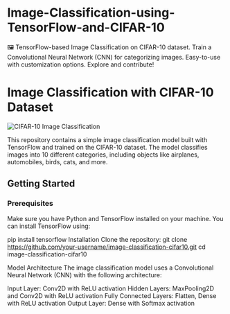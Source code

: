 # Image-Classification-using-TensorFlow-and-CIFAR-10
🖼️ TensorFlow-based Image Classification on CIFAR-10 dataset. Train a Convolutional Neural Network (CNN) for categorizing images. Easy-to-use with customization options. Explore and contribute!

# Image Classification with CIFAR-10 Dataset

![CIFAR-10 Image Classification](cifar10_image.png)

This repository contains a simple image classification model built with TensorFlow and trained on the CIFAR-10 dataset. The model classifies images into 10 different categories, including objects like airplanes, automobiles, birds, cats, and more.

## Getting Started

### Prerequisites

Make sure you have Python and TensorFlow installed on your machine. You can install TensorFlow using:


pip install tensorflow
Installation
Clone the repository: git clone https://github.com/your-username/image-classification-cifar10.git
cd image-classification-cifar10

Model Architecture
The image classification model uses a Convolutional Neural Network (CNN) with the following architecture:

Input Layer: Conv2D with ReLU activation
Hidden Layers: MaxPooling2D and Conv2D with ReLU activation
Fully Connected Layers: Flatten, Dense with ReLU activation
Output Layer: Dense with Softmax activation
